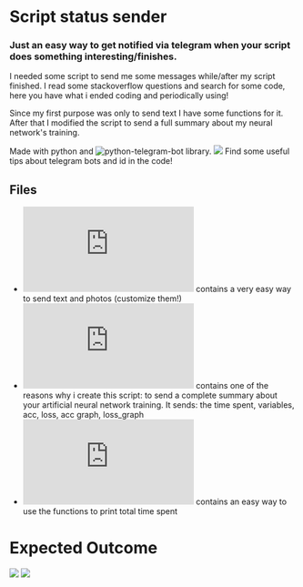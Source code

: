 # Script status sender
### Just an easy way to get notified via telegram when your script does something interesting/finishes.

I needed some script to send me some messages while/after my script finished. I read some stackoverflow questions and search for some code, here you have what i ended coding and periodically using!

Since my first purpose was only to send text I have some functions for it. After that I modified the script to send a full summary about my neural network's training. 

Made with python and ![python-telegram-bot library.](https://github.com/python-telegram-bot)
![](https://github.com/python-telegram-bot/logos/blob/master/logo-text/png/ptb-logo-text_1024.png)
Find some useful tips about telegram bots and id in the code!

## Files
- ![File functions.py](https://github.com/thebooort/script_status_sender/tree/master/functions.py)
 contains a very easy way to send text and photos (customize them!)
- ![Neural_Network_trainig_functions.py](https://github.com/thebooort/script_status_sender/tree/master/neural_network_training_summary.py)
 contains one of the reasons why i create this script: to send a complete summary about your artificial neural network training. It sends: the time spent, variables, acc, loss, acc graph, loss_graph
- ![example with time.py](https://github.com/thebooort/script_status_sender/tree/master/example_with_time.py)
 contains an easy way to use the functions to print total time spent

# Expected Outcome
![](https://github.com/thebooort/script_status_sender/tree/master/images/example1.png)
![](https://github.com/thebooort/script_status_sender/tree/master/images/example2.png)
